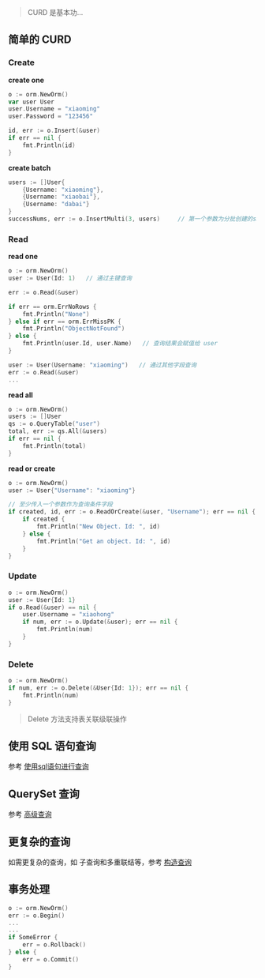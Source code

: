 > CURD 是基本功...

## 简单的 CURD

### Create

**create one**

```go
o := orm.NewOrm()
var user User
user.Username = "xiaoming"
user.Password = "123456"

id, err := o.Insert(&user)
if err == nil {
    fmt.Println(id)
}
```



**create batch**

```go
users := []User{
	{Username: "xiaoming"},
	{Username: "xiaobai"},
	{Username: "dabai"}
}
successNums, err := o.InsertMulti(3, users)		// 第一个参数为分批创建的size，而不是总数量
```



### Read

**read one**

```go
o := orm.NewOrm()
user := User(Id: 1)   // 通过主键查询

err := o.Read(&user)

if err == orm.ErrNoRows {
    fmt.Println("None")
} else if err == orm.ErrMissPK {
    fmt.Println("ObjectNotFound")
} else {
    fmt.Println(user.Id, user.Name)   // 查询结果会赋值给 user
}

user := User(Username: "xiaoming")   // 通过其他字段查询
err := o.Read(&user)
...
```



**read all**

```go
o := orm.NewOrm()
users := []User
qs := o.QueryTable("user")
total, err := qs.All(&users)
if err == nil {
	fmt.Println(total)
}
```



**read or create**

```go
o := orm.NewOrm()
user := User{"Username": "xiaoming"}

// 至少传入一个参数作为查询条件字段
if created, id, err := o.ReadOrCreate(&user, "Username"); err == nil {
    if created {
        fmt.Println("New Object. Id: ", id)
    } else {
        fmt.Println("Get an object. Id: ", id)
    }
}
```



### Update

```go
o := orm.NewOrm()
user := User{Id: 1}
if o.Read(&user) == nil {
    user.Username = "xiaohong"
    if num, err := o.Update(&user); err == nil {
        fmt.Println(num)
    }
}
```



### Delete

```go
o := orm.NewOrm()
if num, err := o.Delete(&User{Id: 1}); err == nil {
    fmt.Println(num)
}
```

> Delete 方法支持表关联级联操作



## 使用 SQL 语句查询

参考 [使用sql语句进行查询](https://beego.me/docs/mvc/model/rawsql.md#使用sql语句进行查询)



## QuerySet 查询

参考 [高级查询](https://beego.me/docs/mvc/model/query.md#高级查询)



## 更复杂的查询

如需更复杂的查询，如 子查询和多重联结等，参考 [构造查询](https://beego.me/docs/mvc/model/querybuilder.md#构造查询)



## 事务处理

```go
o := orm.NewOrm()
err := o.Begin()
...
...
if SomeError {
    err = o.Rollback()
} else {
    err = o.Commit()
}
```